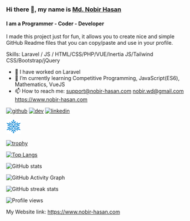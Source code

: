 ### Hi there 👋, my name is [Md. Nobir Hasan](https://www.nobir-hasan.com)
#### I am a Programmer - Coder - Developer
I made this project just for fun, it allows you to create nice and simple GitHub Readme files that you can copy/paste and use in your profile.

Skills: Laravel / JS / HTML/CSS/PHP/VUE/Inertia JS/Tailwind CSS/Bootstrap/jQuery

- 🔭 I have worked on Laravel 
- 🌱 I’m currently learning Competitive Programming, JavaScript(ES6), Mathematics, VueJS
- 📫 How to reach me: support@nobir-hasan.com nobir.wd@gmail.com https://www.nobir-hasan.com


[<img src='https://cdn.jsdelivr.net/npm/simple-icons@3.0.1/icons/github.svg' alt='github' height='40'>](https://github.com/Md-Nobir-Hasan)  [<img src='https://cdn.jsdelivr.net/npm/simple-icons@3.0.1/icons/dev-dot-to.svg' alt='dev' height='40'>](https://dev.to/Md-Nobir-Hasan)  [<img src='https://cdn.jsdelivr.net/npm/simple-icons@3.0.1/icons/linkedin.svg' alt='linkedin' height='40'>](https://www.linkedin.com/in/md-nobir-hasan/)  

<a href='https://archiveprogram.github.com/'><img src='https://raw.githubusercontent.com/acervenky/animated-github-badges/master/assets/acbadge.gif' width='40' height='40'></a> 

[![trophy](https://github-profile-trophy.vercel.app/?username=Md-Nobir-Hasan)](https://github.com/ryo-ma/github-profile-trophy)

[![Top Langs](https://github-readme-stats.vercel.app/api/top-langs/?username=Md-Nobir-Hasan)](https://github.com/anuraghazra/github-readme-stats)

![GitHub stats](https://github-readme-stats.vercel.app/api?username=Md-Nobir-Hasan&show_icons=true)  

![GitHub Activity Graph](https://activity-graph.herokuapp.com/graph?username=Md-Nobir-Hasan)  

![GitHub streak stats](https://github-readme-streak-stats.herokuapp.com/?user=Md-Nobir-Hasan)  

![Profile views](https://gpvc.arturio.dev/Md-Nobir-Hasan)  

My Website link: https://www.nobir-hasan.com
